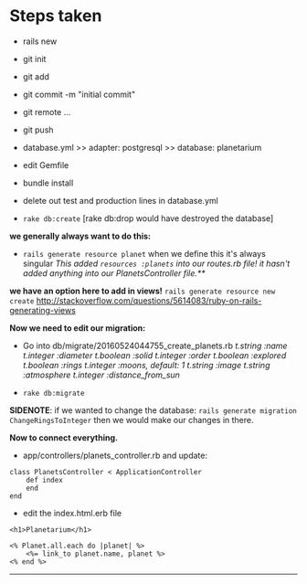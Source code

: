 # Steps taken

- rails new
- git init
- git add
- git commit -m "initial commit"
- git remote ...
- git push
- database.yml >> adapter: postgresql >> database: planetarium

- edit Gemfile
- bundle install
- delete out test and production lines in database.yml
- `rake db:create` [rake db:drop would have destroyed the database]

**we generally always want to do this:**
- `rails generate resource planet` when we define this it's always singular
_This added `resources :planets` into our routes.rb file!
it hasn't added anything into our PlanetsController file.**_

**we have an option here to add in views!**
`rails generate resource new create`
http://stackoverflow.com/questions/5614083/ruby-on-rails-generating-views

**Now we need to edit our migration:**
- Go into db/migrate/20160524044755_create_planets.rb
	_t.string :name
	t.integer :diameter
	t.boolean :solid
	t.integer :order
	t.boolean :explored
	t.boolean :rings
	t.integer :moons, default: 1
	t.string :image
	t.string :atmosphere
	t.integer :distance_from_sun_

- `rake db:migrate`

**SIDENOTE**: if we wanted to change the database:
`rails generate migration ChangeRingsToInteger` then we would make our changes in there.

**Now to connect everything.**

- app/controllers/planets_controller.rb and update:
```
class PlanetsController < ApplicationController
	def index
	end
end
```

- edit the index.html.erb file
```
<h1>Planetarium</h1>

<% Planet.all.each do |planet| %>
	<%= link_to planet.name, planet %>
<% end %>
```

















**************************************************
